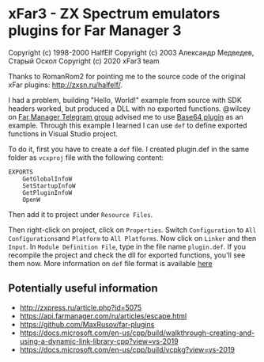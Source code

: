 # xFar3 - ZX Spectrum emulators plugins for Far Manager 3

Copyright (c) 1998-2000 HalfElf
Copyright (c) 2003 Александр Медведев, Старый Оскол
Copyright (c) 2020 xFar3 team

Thanks to RomanRom2 for pointing me to the source code
of the original xFar plugins:
<http://zxsn.ru/halfelf/>.

I had a problem, building "Hello, World!" example from source with
SDK headers worked, but produced a DLL with no exported functions.
@wilcey on [Far Manager Telegram group](https://t.me/FarManager) advised me to use
[Base64 plugin](https://github.com/Aleksoid1978/Base64) as an example.
Through this example I learned I can use `def` to define exported functions
in Visual Studio project.

To do it, first you have to create a `def` file.
I created plugin.def in the same folder as `vcxproj`
file with the following content:

```
EXPORTS
	GetGlobalInfoW
	SetStartupInfoW
	GetPluginInfoW
	OpenW
```

Then add it to project under `Resource Files`.

Then right-click on project, click on `Properties`.
Switch `Configuration` to `All Configurations`and `Platform` to `All Platforms`.
Now click on `Linker` and then `Input`.
In `Module Definition File`, type in the file name `plugin.def`.
If you recompile the project and check the dll for exported functions, you'll see them now.
More information on `def` file format is available
[here](https://docs.microsoft.com/en-us/cpp/build/exporting-from-a-dll-using-def-files?view=vs-2019)

## Potentially useful information

- <http://zxpress.ru/article.php?id=5075>
- <https://api.farmanager.com/ru/articles/escape.html>
- <https://github.com/MaxRusov/far-plugins>
- <https://docs.microsoft.com/en-us/cpp/build/walkthrough-creating-and-using-a-dynamic-link-library-cpp?view=vs-2019>
- <https://docs.microsoft.com/en-us/cpp/build/vcpkg?view=vs-2019>
